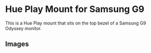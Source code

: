 # Hue Play Mount for Samsung G9

This is a Hue Play mount that sits on the top bezel of a Samsung G9 Odyssey monitor.

## Images

